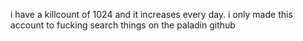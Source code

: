 i have a killcount of 1024 and it increases every day. i only made this account to fucking search things on the paladin github

<!---
sovereign-ukulone/sovereign-ukulone is a ✨ special ✨ repository because its `README.md` (this file) appears on your GitHub profile.
You can click the Preview link to take a look at your changes.
--->
